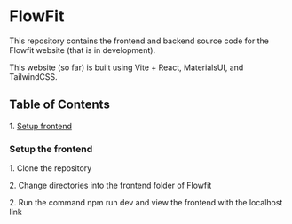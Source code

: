 # FlowFit
This repository contains the frontend and backend source code for the Flowfit website (that is in development). 

This website (so far) is built using Vite + React, MaterialsUI, and TailwindCSS.

## Table of Contents
1\. [Setup frontend](#setup-frontend)

### Setup the frontend
1\. Clone the repository

2\. Change directories into the frontend folder of Flowfit

2\. Run the command npm run dev and view the frontend with the localhost link